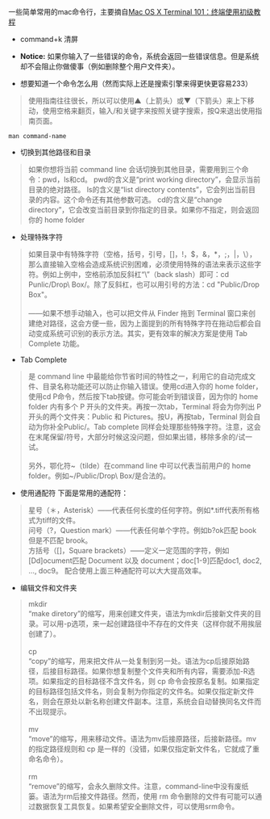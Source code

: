 一些简单常用的mac命令行，主要摘自[Mac OS X Terminal 101：终端使用初级教程](https://www.renfei.org/blog/mac-os-x-terminal-101.html)
- command+k 清屏
- **Notice:**
如果你输入了一些错误的命令，系统会返回一些错误信息。但是系统却不会阻止你做傻事（例如删除整个用户文件夹）。

- 想要知道一个命令怎么用（然而实际上还是搜索引擎来得更快更容易233）
> 使用指南往往很长，所以可以使用▲（上箭头）或▼（下箭头）来上下移动，使用空格来翻页，输入/和关键字来按照关键字搜索，按Q来退出使用指南页面。


```
man command-name

```


- 切换到其他路径和目录
> 如果你想将当前 command line 会话切换到其他目录，需要用到三个命令：pwd，ls和cd。
pwd的含义是“print working directory”，会显示当前目录的绝对路径。
ls的含义是“list directory contents”，它会列出当前目录的内容。这个命令还有其他参数可选。
cd的含义是“change directory”，它会改变当前目录到你指定的目录。如果你不指定，则会返回你的 home folder

- 处理特殊字符
> 如果目录中有特殊字符（空格，括号，引号，[]，!，$，&，*，;，|，\），那么直接输入空格会造成系统识别困难，必须使用特殊的语法来表示这些字符。例如上例中，空格前添加反斜杠“\”（back slash）即可：cd Punlic/Drop\ Box/。除了反斜杠，也可以用引号的方法：cd "Public/Drop Box"。
<br/><br/>
——如果不想手动输入，也可以把文件从 Finder 拖到 Terminal 窗口来创建绝对路径，这会方便一些，因为上面提到的所有特殊字符在拖动后都会自动变成系统可识别的表示方法。其实，更有效率的解决方案是使用 Tab Complete 功能。

- Tab Complete
> 是 command line 中最能给你节省时间的特性之一，利用它的自动完成文件、目录名称功能还可以防止你输入错误。使用cd进入你的 home folder，使用cd P命令，然后按下tab按键。你可能会听到错误音，因为你的 home folder 内有多个 P 开头的文件夹。再按一次tab，Terminal 将会为你列出 P 开头的两个文件夹：Public 和 Pictures。按U，再按tab，Terminal 则会自动为你补全Public/。Tab complete 同样会处理那些特殊字符。注意，这会在末尾保留/符号，大部分时候这没问题，但如果出错，移除多余的/试一试。
<br/><br/>
另外，鄂化符~（tilde）在command line 中可以代表当前用户的 home folder。例如~/Public/Drop\ Box/是合法的。

- 使用通配符
下面是常用的通配符：
>星号（＊，Asterisk）——代表任何长度的任何字符。例如*.tiff代表所有格式为tiff的文件。<br/>
问号（?，Question mark）——代表任何单个字符。例如b?ok匹配 book 但是不匹配 brook。<br/>
方括号（[]，Square brackets）——定义一定范围的字符，例如[Dd]ocument匹配 Document 以及 document；doc[1-9]匹配doc1, doc2, …, doc9。
配合使用上面三种通配符可以大大提高效率。

- 编辑文件和文件夹
> mkdir<br/>
“make diretory”的缩写，用来创建文件夹，语法为mkdir后接新文件夹的目录。可以用-p选项，来一起创建路径中不存在的文件夹（这样你就不用挨层创建了）。
<br/><br/>
cp<br/>
“copy”的缩写，用来把文件从一处复制到另一处。语法为cp后接原始路径，后接目标路径。如果你想复制整个文件夹和所有内容，需要添加-R选项。如果指定的目标路径不含文件名，则 cp 命令会按原名复制。如果指定的目标路径包括文件名，则会复制为你指定的文件名。如果仅指定新文件名，则会在原处以新名称创建文件副本。注意，系统会自动替换同名文件而不出现提示。
<br/><br/>
mv
<br/>“move”的缩写，用来移动文件。语法为mv后接原路径，后接新路径。mv 的指定路径规则和 cp 是一样的（没错，如果仅指定新文件名，它就成了重命名命令）。
<br/><br/>
rm<br/>
“remove”的缩写，会永久删除文件。注意，command-line中没有废纸篓。语法为rm后接文件路径。然而，使用 rm 命令删除的文件有可能可以通过数据恢复工具恢复。如果希望安全删除文件，可以使用srm命令。
